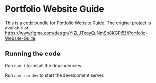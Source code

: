 
  # Portfolio Website Guide

  This is a code bundle for Portfolio Website Guide. The original project is available at https://www.figma.com/design/YlZLJTxqyQuNmSn8KGPj5Z/Portfolio-Website-Guide.

  ## Running the code

  Run `npm i` to install the dependencies.

  Run `npm run dev` to start the development server.
  